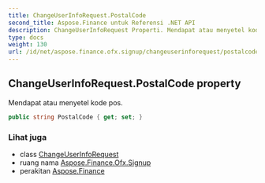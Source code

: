 ```yaml
---
title: ChangeUserInfoRequest.PostalCode
second_title: Aspose.Finance untuk Referensi .NET API
description: ChangeUserInfoRequest Properti. Mendapat atau menyetel kode pos.
type: docs
weight: 130
url: /id/net/aspose.finance.ofx.signup/changeuserinforequest/postalcode/
---
```

## ChangeUserInfoRequest.PostalCode property

Mendapat atau menyetel kode pos.

```csharp
public string PostalCode { get; set; }
```

### Lihat juga

* class [ChangeUserInfoRequest](../)
* ruang nama [Aspose.Finance.Ofx.Signup](../../changeuserinforequest/)
* perakitan [Aspose.Finance](../../../)


